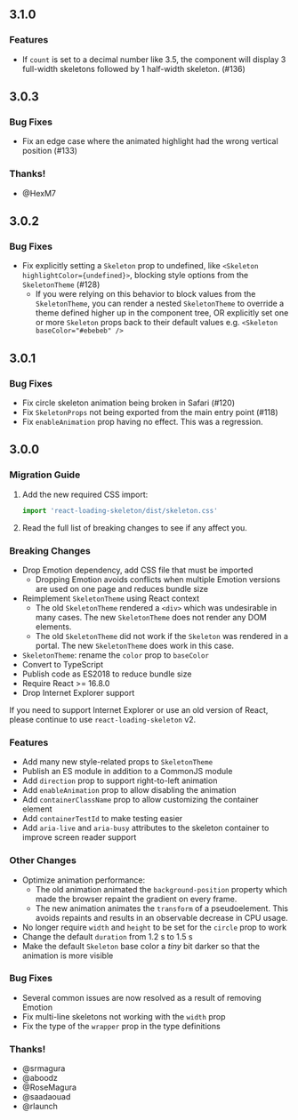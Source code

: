 ## 3.1.0

### Features

-   If `count` is set to a decimal number like 3.5, the component will display 3
    full-width skeletons followed by 1 half-width skeleton. (#136)

## 3.0.3

### Bug Fixes

-   Fix an edge case where the animated highlight had the wrong vertical position (#133)

### Thanks!

-   @HexM7

## 3.0.2

### Bug Fixes

-   Fix explicitly setting a `Skeleton` prop to undefined, like `<Skeleton highlightColor={undefined}>`, blocking style options from the `SkeletonTheme`
    (#128)
    -   If you were relying on this behavior to block values from the
        `SkeletonTheme`, you can render a nested `SkeletonTheme` to override a
        theme defined higher up in the component tree, OR explicitly set one or
        more `Skeleton` props back to their default values e.g. `<Skeleton baseColor="#ebebeb" />`

## 3.0.1

### Bug Fixes

-   Fix circle skeleton animation being broken in Safari (#120)
-   Fix `SkeletonProps` not being exported from the main entry point (#118)
-   Fix `enableAnimation` prop having no effect. This was a regression.

## 3.0.0

### Migration Guide

1. Add the new required CSS import:

    ```js
    import 'react-loading-skeleton/dist/skeleton.css'
    ```

2. Read the full list of breaking changes to see if any affect you.

### Breaking Changes

-   Drop Emotion dependency, add CSS file that must be imported
    -   Dropping Emotion avoids conflicts when multiple Emotion versions are used
        on one page and reduces bundle size
-   Reimplement `SkeletonTheme` using React context
    -   The old `SkeletonTheme` rendered a `<div>` which was undesirable in many
        cases. The new `SkeletonTheme` does not render any DOM elements.
    -   The old `SkeletonTheme` did not work if the `Skeleton` was rendered in a
        portal. The new `SkeletonTheme` does work in this case.
-   `SkeletonTheme`: rename the `color` prop to `baseColor`
-   Convert to TypeScript
-   Publish code as ES2018 to reduce bundle size
-   Require React >= 16.8.0
-   Drop Internet Explorer support

If you need to support Internet Explorer or use an old version of React, please
continue to use `react-loading-skeleton` v2.

### Features

-   Add many new style-related props to `SkeletonTheme`
-   Publish an ES module in addition to a CommonJS module
-   Add `direction` prop to support right-to-left animation
-   Add `enableAnimation` prop to allow disabling the animation
-   Add `containerClassName` prop to allow customizing the container element
-   Add `containerTestId` to make testing easier
-   Add `aria-live` and `aria-busy` attributes to the skeleton container to
    improve screen reader support

### Other Changes

-   Optimize animation performance:
    -   The old animation animated the `background-position` property which made
        the browser repaint the gradient on every frame.
    -   The new animation animates the `transform` of a pseudoelement. This
        avoids repaints and results in an observable decrease in CPU usage.
-   No longer require `width` and `height` to be set for the `circle` prop to
    work
-   Change the default `duration` from 1.2 s to 1.5 s
-   Make the default `Skeleton` base color a _tiny_ bit darker so that the
    animation is more visible

### Bug Fixes

-   Several common issues are now resolved as a result of removing Emotion
-   Fix multi-line skeletons not working with the `width` prop
-   Fix the type of the `wrapper` prop in the type definitions

### Thanks!

-   @srmagura
-   @aboodz
-   @RoseMagura
-   @saadaouad
-   @rlaunch
